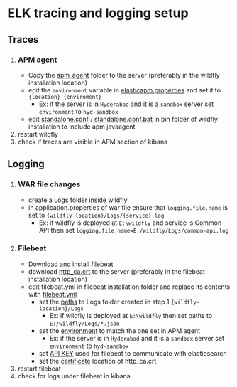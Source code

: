 # ELK tracing and logging setup


## Traces

1. ### APM agent 
    - Copy the [apm_agent](apm_agent) folder to the server (preferably in the wildfly installation location)
    - edit the `environment` variable in [elasticapm.properties](apm_agent/elasticapm.properties#L3) and set it to `{location}-{enviroment}`
        - Ex: if the server is in `Hyderabad` and it is a `sandbox` server set `environment` to `hyd-sandbox`
    - edit [standalone.conf](bin/wildfly/standalone.conf#L95) / [standalone.conf.bat](bin/wildfly/standalone.conf.bat#L95) in bin folder of wildfly installation to include apm javaagent
2. restart wildfly
3. check if traces are visible in APM section of kibana


## Logging

1. ### WAR file changes
    - create a Logs folder inside wildfly 
    - in application.properties of war file ensure that `logging.file.name` is set to `{wildfly-location}/Logs/{service}.log`
        - Ex: if wildfly is deployed at `E:\wildfly` and service is Common API then set `logging.file.name=E:/wildfly/Logs/common-api.log`
2. ### Filebeat
    - Download and install [filebeat](https://www.elastic.co/guide/en/beats/filebeat/current/filebeat-installation-configuration.html)
    - download [http_ca.crt](http_ca.crt) to the server (preferably in the filebeat installation location)
    - edit filebeat.yml in filebeat installation folder and replace its contents with [filebeat.yml](filebeat.yml)
        - set the [paths](filebeat.yml#L5) to Logs folder created in step 1 `{wildfly-location}/Logs`
            - Ex: if wildfly is deployed at `E:\wildfly` then set paths to `E:/wildfly/Logs/*.json`
        - set the [environment](filebeat.yml#L13) to match the one set in APM agent
            - Ex: if the server is in `Hyderabad` and it is a `sandbox` server set `environment` to `hyd-sandbox`
        - set [API KEY](filebeat.yml#L17) used for filebeat to communicate with elasticsearch
        - set the [certificate](filebeat.yml#L19) location of http_ca.crt
3. restart filebeat
4. check for logs under filebeat in kibana

